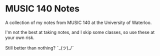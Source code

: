 MUSIC 140 Notes
===============

A collection of my notes from MUSIC 140 at the University of Waterloo.

I'm not the best at taking notes, and I skip some classes, so use these at your own risk.

Still better than nothing? ¯\_(ツ)_/¯
